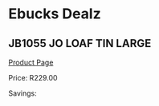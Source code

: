 
# Ebucks Dealz
## JB1055 JO LOAF TIN LARGE
[Product Page](https://www.ebucks.com/web/shop/productSelected.do?prodId=1135586814&catId=1158500560)

Price: R229.00

Savings: 


	